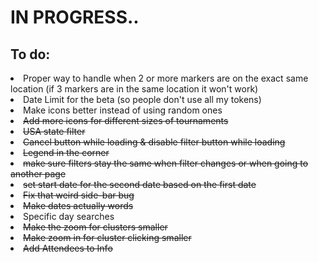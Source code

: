 # IN PROGRESS..

<h2>To do:</h2>
<li> Proper way to handle when 2 or more markers are on the exact same location (if 3 markers are in the same location it won't work)
<li> Date Limit for the beta (so people don't use all my tokens)
<li> Make icons better instead of using random ones </li>
<li><s>Add more icons for different sizes of tournaments</s></li>
<s><li> USA state filter</li></s>
<li><s>Cancel button while loading & disable filter button while loading</s></li>
<s><li> Legend in the corner</li></s>
<s><li> make sure filters stay the same when filter changes or when going to another page</li></s>
<li><s>set start date for the second date based on the first date</s></li>
<s><li>Fix that weird side-bar bug</li></s>
<s><li>Make dates actually words</li></s>
<li>Specific day searches</li>
<s><li>Make the zoom for clusters smaller</li></s>
<s><li>Make zoom in for cluster clicking smaller</li></s>
<s><li>Add Attendees to Info</li></s>

